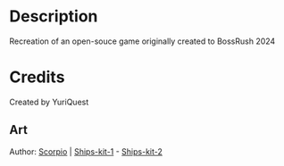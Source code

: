 # Description
Recreation of an open-souce game originally created to BossRush 2024

# Credits
Created by YuriQuest 
## Art
Author: [Scorpio](https://opengameart.org/users/skorpio) | [Ships-kit-1](https://opengameart.org/content/space-ship-construction-kit) - [Ships-kit-2](https://opengameart.org/content/space-ship-mech-construction-kit-2)